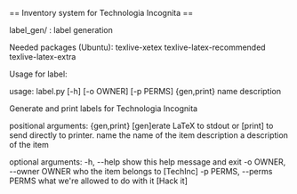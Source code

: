 == Inventory system for Technologia Incognita ==

label_gen/ : label generation

Needed packages (Ubuntu): texlive-xetex texlive-latex-recommended texlive-latex-extra

Usage for label:

usage: label.py [-h] [-o OWNER] [-p PERMS] {gen,print} name description

Generate and print labels for Technologia Incognita

positional arguments:
  {gen,print}           [gen]erate LaTeX to stdout or [print] to send directly
                        to printer.
  name                  the name of the item
  description           a description of the item

optional arguments:
  -h, --help            show this help message and exit
  -o OWNER, --owner OWNER
                        who the item belongs to [TechInc]
  -p PERMS, --perms PERMS
                        what we're allowed to do with it [Hack it]
